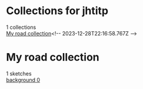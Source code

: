 # Collections for jhtitp
1 collections  
[My road collection](https://editor.p5js.org/jhtitp/collections/BbYgr9US_)<!-- 2023-12-28T22:16:58.767Z -->  

# My road collection
1 sketches  
[background 0](https://editor.p5js.org/jhtitp/sketches/NAReIkM1c)  